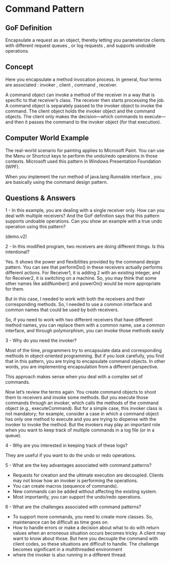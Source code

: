 # Command Pattern

## GoF Definition

Encapsulate a request as an object, thereby letting you parameterize clients with different request
queues , or log requests , and supports undoable operations.

## Concept
Here you encapsulate a method invocation process.
In general, four terms are associated : invoker , client , command , receiver.

A command object can invoke a method of the receiver in a way that is specific to that receiver’s class.
The receiver then starts processing the job.
A command object is separately passed to the invoker object to invoke the command.
The client object holds the invoker object and the command objects.
The client only makes the decision—which commands to execute—and then 
it passes the command to the invoker object (for that execution).

## Computer World Example

The real-world scenario for painting applies to Microsoft Paint. 
You can use the Menu or Shortcut keys to perform the undo/redo operations in those contexts.
Microsoft used this pattern in Windows Presentation Foundation (WPF). 

When you implement the run method of java.lang.Runnable interface , you are basically using the command design pattern.

## Questions & Answers

1 - In this example, you are dealing with a single receiver only. 
How can you deal with multiple receivers? 
And the GoF definition says that this pattern supports undoable operations. 
Can you show an example with a true undo operation using this pattern?

(demo.v2)

2 - In this modified program, two receivers are doing different things. Is this intentional?

Yes. It shows the power and flexibilities provided by the command design pattern. 
You can see that performDo() in these receivers actually performs different actions. 
For Receiver1, it is adding 2 with an existing integer, and for Receiver2, it is switching on
a machine. So, you may think that some other names like addNumber() and powerOn() would be more appropriate for them.

But in this case, I needed to work with both the receivers and their corresponding methods. 
So, I needed to use a common interface and common names that could be used by both receivers.

So, if you need to work with two different receivers that have different method names, 
you can replace them with a common name, use a common interface, and through polymorphism, you can invoke those methods easily

3 - Why do you need the invoker?

Most of the time, programmers try to encapsulate data and corresponding methods in object-oriented programming. 
But if you look carefully, you find that in this pattern, you are trying to encapsulate command objects. 
In other words, you are implementing encapsulation from a different perspective.

This approach makes sense when you deal with a complex set of commands.

Now let’s review the terms again. You create command objects
to shoot them to receivers and invoke some methods. But you execute those commands through an invoker, 
which calls the methods of the command object (e.g., executeCommand). 
But for a simple case, this invoker class is not mandatory; for example, 
consider a case in which a command object has only one method to execute and you are trying to 
dispense with the invoker to invoke the method. But the invokers may play an important role 
when you want to keep track of multiple commands in a log file (or in a queue).

4 - Why are you interested in keeping track of these logs?

They are useful if you want to do the undo or redo operations.

5 - What are the key advantages associated with command patterns?

- Requests for creation and the ultimate execution are decoupled. Clients may not know how an invoker is performing the operations.
- You can create macros (sequence of commands).
- New commands can be added without affecting the existing system.
- Most importantly, you can support the undo/redo operations.

6 - What are the challenges associated with command patterns?

- To support more commands, you need to create more classes. So, maintenance can be difficult as time goes on.
- How to handle errors or make a decision about what to do with return values when an erroneous situation occurs becomes tricky. 
A client may want to know about those. But here you decouple the command with client codes, 
so these situations are difficult to handle. The challenge becomes significant in a multithreaded environment 
- where the invoker is also running in a different thread.
